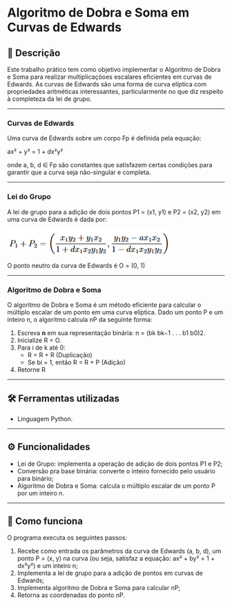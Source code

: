 # Algoritmo de Dobra e Soma em Curvas de Edwards

## 📝 Descrição
Este trabalho prático tem como objetivo implementar o Algoritmo de Dobra e Soma para realizar multiplicaçõoes escalares eficientes em curvas de Edwards. As curvas de Edwards são uma forma de curva elíptica com propriedades aritméticas interessantes, particularmente no que diz respeito à completeza da lei de grupo.

---

### Curvas de Edwards
Uma curva de Edwards sobre um corpo Fp é definida pela equação:

ax² + y² = 1 + dx²y²

onde a, b, d ∈ Fp são constantes que satisfazem certas condições para garantir que a curva seja não-singular e completa.

---

### Lei do Grupo
A lei de grupo para a adição de dois pontos P1 = (x1, y1) e P2 = (x2, y2) em uma curva de Edwards é dada por:

![alt text](img/lei-do-grupo.png)

O ponto neutro da curva de Edwards é O = (0, 1)

---

### Algoritmo de Dobra e Soma
O algoritmo de Dobra e Soma é um método eficiente para calcular o múltiplo escalar de um ponto em uma curva elíptica. Dado um ponto P e um inteiro n, o algoritmo calcula nP da seguinte forma:

1. Escreva **n** em sua representação binária: n = (bk bk−1 . . . b1 b0)2.
2. Inicialize R = O.
3. Para i de k até 0:
    - R = R + R (Duplicação)
    - Se bi = 1, então R = R + P (Adição)
4. Retorne R

---

## 🛠️ Ferramentas utilizadas
- Linguagem Python.

---

## ⚙️ Funcionalidades
- Lei de Grupo: implementa a operação de adição de dois pontos P1 e P2;
- Conversão pra base binária: converte o inteiro fornecido pelo usuário para binário;
- Algoritmo de Dobra e Soma: calcula o múltiplo escalar de um ponto P por um inteiro n.

---

## 🧠 Como funciona
O programa executa os seguintes passos:

1. Recebe como entrada os parâmetros da curva de Edwards (a, b, d), um ponto P = (x, y) na curva (ou seja, satisfaz a equação: ax² + by² = 1 + dx²y²) e um inteiro n;
2. Implementa a lei de grupo para a adição de pontos em curvas de Edwards;
3. Implementa algoritmo de Dobra e Soma para calcular nP;
4. Retorna as coordenadas do ponto nP.
